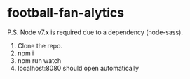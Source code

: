 # football-fan-alytics

P.S. Node v7.x is required due to a dependency (node-sass).

1) Clone the repo.
2) npm i
3) npm run watch
4) localhost:8080 should open automatically
